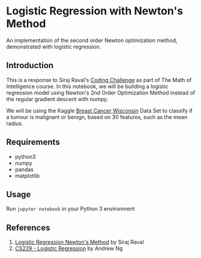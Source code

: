 # Logistic Regression with Newton's Method
An implementation of the second order Newton optimization method, demonstrated with logistic regression.

## Introduction
This is a response to Siraj Raval's [Coding Challenge](https://github.com/llSourcell/Second_Order_Optimization_Newtons_Method) as part of The Math of Intelligence course.
In this notebook, we will be building a logistic regression model using Newton's 2nd Order Optimization Method instead of the regular gradient descent with numpy.

We will be using the Kaggle [Breast Cancer Wisconsin](https://www.kaggle.com/uciml/breast-cancer-wisconsin-data) Data Set to classify if a tumour is malignant or benign, based on 30 features, such as the mean radius.

## Requirements
* python3
* numpy
* pandas
* matplotlib

## Usage
Run `jupyter notebook` in your Python 3 environment


## References
1. [Logistic Regression Newton's Method](https://github.com/llSourcell/logistic_regression_newtons_method) by Siraj Raval  
2. [CS229 - Logistic Regression](http://cs229.stanford.edu/notes/cs229-notes1.pdf) by Andrew Ng